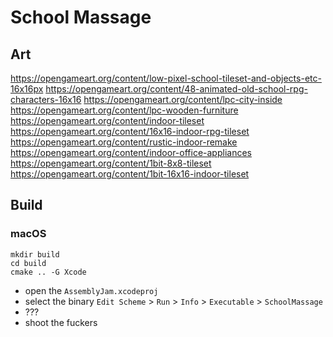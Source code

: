# School Massage

## Art
https://opengameart.org/content/low-pixel-school-tileset-and-objects-etc-16x16px
https://opengameart.org/content/48-animated-old-school-rpg-characters-16x16
https://opengameart.org/content/lpc-city-inside
https://opengameart.org/content/lpc-wooden-furniture
https://opengameart.org/content/indoor-tileset
https://opengameart.org/content/16x16-indoor-rpg-tileset
https://opengameart.org/content/rustic-indoor-remake
https://opengameart.org/content/indoor-office-appliances
https://opengameart.org/content/1bit-8x8-tileset
https://opengameart.org/content/1bit-16x16-indoor-tileset

## Build

### macOS
```
mkdir build
cd build
cmake .. -G Xcode
```

- open the `AssemblyJam.xcodeproj`
- select the binary `Edit Scheme` > `Run` > `Info` > `Executable` > `SchoolMassage`
- ???
- shoot the fuckers
